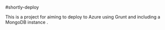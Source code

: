 #shortly-deploy

This is a project for aiming to deploy to Azure using Grunt and including a MongoDB instance .
